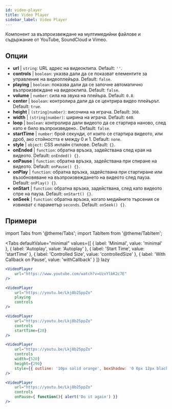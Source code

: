 ```yaml
---
id: video-player
title: Video Player
sidebar_label: Video Player
---
```


Компонент за възпроизвеждане на мултимедийни файлове и съдържание от YouTube, SoundCloud и Vimeo.

## Опции

* __url__ | `string`: URL адрес на видеоклипа. Default: `''`.
* __controls__ | `boolean`: указва дали да се показват елементите за управление на видеоплейъра. Default: `false`.
* __playing__ | `boolean`: показва дали да се започне автоматично възпроизвеждане на видеоклипа. Default: `false`.
* __volume__ | `number`: сила на звука на плейъра. Default: `0.8`.
* __center__ | `boolean`: контролира дали да се центрира видео плейърът. Default: `true`.
* __height__ | `(string|number)`: височина на играча. Default: `360`.
* __width__ | `(string|number)`: ширина на играча. Default: `640`.
* __loop__ | `boolean`: контролира дали видеото да се стартира наново, след като е било възпроизведено.. Default: `false`.
* __startTime__ | `number`: брой секунди, от които се стартира видеото, или дроб, ако стойността е между 0 и 1. Default: `none`.
* __style__ | `object`: CSS инлайн стилове. Default: `{}`.
* __onEnded__ | `function`: обратна връзка, задействана след края на видеото. Default: `onEnded() {}`.
* __onPause__ | `function`: обратна връзка, задействана при спиране на видеото. Default: `onPause() {}`.
* __onPlay__ | `function`: обратна връзка, задействана при стартиране или възобновяване на възпроизвеждането на видеото след пауза. Default: `onPlay() {}`.
* __onStart__ | `function`: обратна връзка, задействана, след като видеото спре на пауза. Default: `onStart() {}`.
* __onSeek__ | `function`: обратна връзка, когато медийните търсения се извикват с параметър `seconds`. Default: `onSeek() {}`.


## Примери

import Tabs from '@theme/Tabs';
import TabItem from '@theme/TabItem';

<Tabs
    defaultValue="minimal"
    values={[
        { label: 'Minimal', value: 'minimal' },
        { label: 'Autoplay', value: 'Autoplay' },
        { label: 'Start Time', value: 'startTime' },
        { label: 'Controlled Size', value: 'controlledSize' },
        { label: 'With Callback on Pause', value: 'withCallback' }
    ]}
    lazy
>
<TabItem value="minimal">

```jsx live
<VideoPlayer
    url="https://www.youtube.com/watch?v=UzxYlbK2c7E"
/>
```

</TabItem>

<TabItem value="withStyle">

```jsx live
<VideoPlayer
    url="https://youtu.be/Lkj8b25ppZo"
    playing
    controls
/>
```
</TabItem>

<TabItem value="startTime">

```jsx live
<VideoPlayer
    url="https://youtu.be/Lkj8b25ppZo"
    controls
    startTime={28}
/>
```
</TabItem>


<TabItem value="controlledSize">

```jsx live
<VideoPlayer
    url="https://youtu.be/Lkj8b25ppZo"
    controls
    width={520}
    height={290}
    style={{ outline: '10px solid orange', boxShadow: '0 6px 12px black'}}
/>
```
</TabItem>


<TabItem value="withCallback">

```jsx live
<VideoPlayer
    url="https://youtu.be/Lkj8b25ppZo"
    controls
    onPause={ function(){ alert('Do it again') }}
/>
```
</TabItem>

</Tabs>



